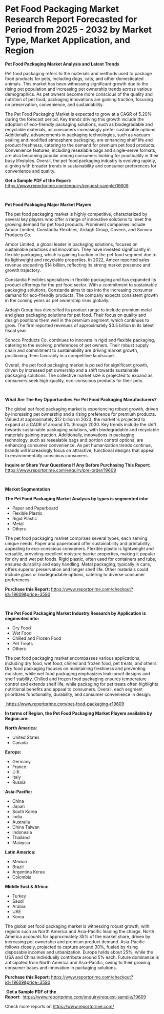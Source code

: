 <p><h1>Pet Food Packaging Market Research Report Forecasted for Period from 2025 -  2032 by Market Type, Market Application, and Region</h1></p><p><strong>Pet Food Packaging Market Analysis and Latest Trends</strong></p>
<p><p>Pet food packaging refers to the materials and methods used to package food products for pets, including dogs, cats, and other domesticated animals. This market has been witnessing significant growth due to the rising pet population and increasing pet ownership trends across various demographics. As pet owners become more conscious of the quality and nutrition of pet food, packaging innovations are gaining traction, focusing on preservation, convenience, and sustainability.</p><p>The Pet Food Packaging Market is expected to grow at a CAGR of 5.20% during the forecast period. Key trends driving this growth include the adoption of eco-friendly packaging solutions, such as biodegradable and recyclable materials, as consumers increasingly prefer sustainable options. Additionally, advancements in packaging technologies, such as vacuum sealing and modified atmosphere packaging, are enhancing shelf life and product freshness, catering to the demand for premium pet food products. Convenience features, including resealable bags and single-serve formats, are also becoming popular among consumers looking for practicality in their busy lifestyles. Overall, the pet food packaging industry is evolving rapidly, aligning with broader trends in sustainability and consumer preferences for convenience and quality.</p></p>
<p><strong>Get a Sample PDF of the Report:&nbsp;</strong> <a href="https://www.reportprime.com/enquiry/request-sample/19609?utm_campaign=2182&utm_medium=2&utm_source=Github&utm_content=ia&utm_term=20032025&utm_id=pet-food-packaging">https://www.reportprime.com/enquiry/request-sample/19609</a></p>
<p>&nbsp;</p>
<p><strong>Pet Food Packaging Major Market Players</strong></p>
<p><p>The pet food packaging market is highly competitive, characterized by several key players who offer a range of innovative solutions to meet the growing demand for pet food products. Prominent companies include Amcor Limited, Constantia Flexibles, Ardagh Group, Coveris, and Sonoco Products Co.</p><p>Amcor Limited, a global leader in packaging solutions, focuses on sustainable practices and innovation. They have invested significantly in flexible packaging, which is gaining traction in the pet food segment due to its lightweight and recyclable properties. In 2022, Amcor reported sales revenue exceeding $14 billion, reflecting its strong market presence and growth trajectory.</p><p>Constantia Flexibles specializes in flexible packaging and has expanded its product offerings for the pet food sector. With a commitment to sustainable packaging solutions, Constantia aims to tap into the increasing consumer demand for eco-friendly products. The company expects consistent growth in the coming years as pet ownership rises globally.</p><p>Ardagh Group has diversified its product range to include premium metal and glass packaging solutions for pet food. Their focus on quality and design positions them well in the premium segment, which continues to grow. The firm reported revenues of approximately $3.5 billion in its latest fiscal year.</p><p>Sonoco Products Co. continues to innovate in rigid and flexible packaging, catering to the evolving preferences of pet owners. Their robust supply chain and commitment to sustainability are driving market growth, positioning them favorably in a competitive landscape.</p><p>Overall, the pet food packaging market is poised for significant growth, driven by increased pet ownership and a shift towards sustainable packaging solutions. The collective market size is projected to expand as consumers seek high-quality, eco-conscious products for their pets.</p></p>
<p>&nbsp;</p>
<p><strong>What Are The Key Opportunities For Pet Food Packaging Manufacturers?</strong></p>
<p><p>The global pet food packaging market is experiencing robust growth, driven by increasing pet ownership and a rising preference for premium products. Valued at approximately $12 billion in 2023, the market is projected to expand at a CAGR of around 5% through 2030. Key trends include the shift towards sustainable packaging solutions, with biodegradable and recyclable materials gaining traction. Additionally, innovations in packaging technology, such as resealable bags and portion control options, are enhancing consumer convenience. As pet humanization trends continue, brands will increasingly focus on attractive, functional designs that appeal to environmentally conscious consumers.</p></p>
<p><strong>Inquire or Share Your Questions If Any Before Purchasing This Report:</strong> <a href="https://www.reportprime.com/enquiry/pre-order/19609?utm_campaign=2182&utm_medium=2&utm_source=Github&utm_content=ia&utm_term=20032025&utm_id=pet-food-packaging">https://www.reportprime.com/enquiry/pre-order/19609</a></p>
<p>&nbsp;</p>
<p><strong>Market Segmentation</strong></p>
<p><strong>The Pet Food Packaging Market Analysis by types is segmented into:</strong></p>
<p><ul><li>Paper and Paperboard</li><li>Flexible Plastic</li><li>Rigid Plastic</li><li>Metal</li><li>Others</li></ul></p>
<p><p>The pet food packaging market comprises several types, each serving unique needs. Paper and paperboard offer sustainability and printability, appealing to eco-conscious consumers. Flexible plastic is lightweight and versatile, providing excellent moisture barrier properties, making it popular for dry and wet pet foods. Rigid plastic, often used for containers and tubs, ensures durability and easy handling. Metal packaging, typically in cans, offers superior preservation and longer shelf life. Other materials could include glass or biodegradable options, catering to diverse consumer preferences.</p></p>
<p><strong>Purchase this Report:&nbsp;</strong><a href="https://www.reportprime.com/checkout?id=19609&price=3590&utm_campaign=2182&utm_medium=2&utm_source=Github&utm_content=ia&utm_term=20032025&utm_id=pet-food-packaging">https://www.reportprime.com/checkout?id=19609&price=3590</a></p>
<p>&nbsp;</p>
<p><strong>The Pet Food Packaging Market Industry Research by Application is segmented into:</strong></p>
<p><ul><li>Dry Food</li><li>Wet Food</li><li>Chilled and Frozen Food</li><li>Pet Treats</li><li>Others</li></ul></p>
<p><p>The pet food packaging market encompasses various applications, including dry food, wet food, chilled and frozen food, pet treats, and others. Dry food packaging focuses on maintaining freshness and preventing moisture, while wet food packaging emphasizes leak-proof designs and shelf stability. Chilled and frozen food packaging ensures temperature control and extends shelf life, while packaging for pet treats often highlights nutritional benefits and appeal to consumers. Overall, each segment prioritizes functionality, durability, and consumer convenience in design.</p></p>
<p><a href="https://www.reportprime.com/pet-food-packaging-r19609?utm_campaign=2182&utm_medium=2&utm_source=Github&utm_content=ia&utm_term=20032025&utm_id=pet-food-packaging">&nbsp;https://www.reportprime.com/pet-food-packaging-r19609</a></p>
<p><strong>In terms of Region, the Pet Food Packaging Market Players available by Region are:</strong></p>
<p>
    <p> <strong> North America: </strong>
        <ul>
            <li>United States</li>
            <li>Canada</li>
        </ul>
        </p> 
    <p> <strong> Europe: </strong>
        <ul>
            <li>Germany</li>
            <li>France</li>
            <li>U.K.</li>
            <li>Italy</li>
            <li>Russia</li>
        </ul>
        </p> 
    <p> <strong> Asia-Pacific: </strong>
        <ul>
            <li>China</li>
            <li>Japan</li>
            <li>South Korea</li>
            <li>India</li>
            <li>Australia</li>
            <li>China Taiwan</li>
            <li>Indonesia</li>
            <li>Thailand</li>
            <li>Malaysia</li>
        </ul>
        </p> 
    <p> <strong> Latin America: </strong>
        <ul>
            <li>Mexico</li>
            <li>Brazil</li>
            <li>Argentina Korea</li>
            <li>Colombia</li>
        </ul>
        </p> 
    <p> <strong> Middle East & Africa: </strong>
        <ul>
            <li>Turkey</li>
            <li>Saudi</li>
            <li>Arabia</li>
            <li>UAE</li>
            <li>Korea</li>
        </ul>
    </p>
    </p>
<p><p>The global pet food packaging market is witnessing robust growth, with regions such as North America and Asia-Pacific leading the charge. North America accounts for approximately 35% of the market share, driven by increasing pet ownership and premium product demand. Asia-Pacific follows closely, projected to capture around 30%, fueled by rising disposable incomes and urbanization. Europe holds about 25%, while the USA and China individually contribute around 5% each. Future dominance is anticipated from North America and Asia-Pacific, owing to their growing consumer bases and innovation in packaging solutions.</p></p>
<p><strong>Purchase this Report: </strong><a href="https://www.reportprime.com/checkout?id=19609&price=3590&utm_campaign=2182&utm_medium=2&utm_source=Github&utm_content=ia&utm_term=20032025&utm_id=pet-food-packaging">https://www.reportprime.com/checkout?id=19609&price=3590</a></p>
<p>&nbsp;<strong>Get a Sample PDF of the Report:&nbsp;&nbsp;</strong><a href="https://www.reportprime.com/enquiry/request-sample/19609?utm_campaign=2182&utm_medium=2&utm_source=Github&utm_content=ia&utm_term=20032025&utm_id=pet-food-packaging">https://www.reportprime.com/enquiry/request-sample/19609</a></p>
<p><strong></strong></p>
<p>Check more reports on <a href="https://www.reportprime.com/?utm_campaign=2182&utm_medium=2&utm_source=Github&utm_content=ia&utm_term=20032025&utm_id=pet-food-packaging">https://www.reportprime.com/</a></p>